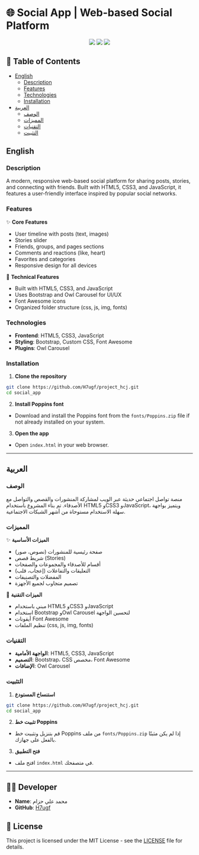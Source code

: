 # 🌐 Social App | Web-based Social Platform

<div align="center">

<img src="https://img.shields.io/badge/HTML5-E34F26?style=for-the-badge&logo=html5&logoColor=white"/>
<img src="https://img.shields.io/badge/CSS3-1572B6?style=for-the-badge&logo=css3&logoColor=white"/>
<img src="https://img.shields.io/badge/JavaScript-F7DF1E?style=for-the-badge&logo=javascript&logoColor=black"/>

</div>

## 📝 Table of Contents
- [English](#english)
  - [Description](#description)
  - [Features](#features)
  - [Technologies](#technologies)
  - [Installation](#installation)
- [العربية](#العربية)
  - [الوصف](#الوصف)
  - [المميزات](#المميزات)
  - [التقنيات](#التقنيات)
  - [التثبيت](#التثبيت)

## English

### Description
A modern, responsive web-based social platform for sharing posts, stories, and connecting with friends. Built with HTML5, CSS3, and JavaScript, it features a user-friendly interface inspired by popular social networks.

### Features
✨ **Core Features**
- User timeline with posts (text, images)
- Stories slider
- Friends, groups, and pages sections
- Comments and reactions (like, heart)
- Favorites and categories
- Responsive design for all devices

🚀 **Technical Features**
- Built with HTML5, CSS3, and JavaScript
- Uses Bootstrap and Owl Carousel for UI/UX
- Font Awesome icons
- Organized folder structure (css, js, img, fonts)

### Technologies
- **Frontend**: HTML5, CSS3, JavaScript
- **Styling**: Bootstrap, Custom CSS, Font Awesome
- **Plugins**: Owl Carousel

### Installation
1. **Clone the repository**
```bash
git clone https://github.com/H7ugf/project_hcj.git
cd social_app
```
2. **Install Poppins font**
- Download and install the Poppins font from the `fonts/Poppins.zip` file if not already installed on your system.

3. **Open the app**
- Open `index.html` in your web browser.

---

## العربية

### الوصف
منصة تواصل اجتماعي حديثة عبر الويب لمشاركة المنشورات والقصص والتواصل مع الأصدقاء. تم بناء المشروع باستخدام HTML5 وCSS3 وJavaScript، ويتميز بواجهة سهلة الاستخدام مستوحاة من أشهر الشبكات الاجتماعية.

### المميزات
✨ **الميزات الأساسية**
- صفحة رئيسية للمنشورات (نصوص، صور)
- شريط قصص (Stories)
- أقسام للأصدقاء والمجموعات والصفحات
- التعليقات والتفاعلات (إعجاب، قلب)
- المفضلات والتصنيفات
- تصميم متجاوب لجميع الأجهزة

🚀 **الميزات التقنية**
- مبني باستخدام HTML5 وCSS3 وJavaScript
- استخدام Bootstrap وOwl Carousel لتحسين الواجهة
- أيقونات Font Awesome
- تنظيم الملفات (css, js, img, fonts)

### التقنيات
- **الواجهة الأمامية**: HTML5, CSS3, JavaScript
- **التصميم**: Bootstrap، CSS مخصص، Font Awesome
- **الإضافات**: Owl Carousel

### التثبيت
1. **استنساخ المستودع**
```bash
git clone https://github.com/H7ugf/project_hcj.git
cd social_app
```
2. **تثبيت خط Poppins**
- قم بتنزيل وتثبيت خط Poppins من ملف `fonts/Poppins.zip` إذا لم يكن مثبتًا بالفعل على جهازك.

3. **فتح التطبيق**
- افتح ملف `index.html` في متصفحك.

---

## 👨‍💻 Developer
- **Name**: محمد علي حزام
- **GitHub**: [H7ugf](https://github.com/H7ugf/project_hcj.git)

## 📄 License
This project is licensed under the MIT License - see the [LICENSE](LICENSE) file for details. 
